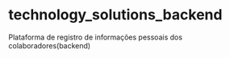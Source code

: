 # technology_solutions_backend
Plataforma de registro de informações pessoais dos colaboradores(backend)
